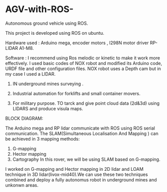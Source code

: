 # AGV-with-ROS-
Autonomous ground vehicle using ROS. 

This project is developed using ROS on ubuntu. 

Hardware used : Arduino mega, encoder motors , l298N motor driver RP-LIDAR A1-M8. 

Software : I recommend using Ros melodic or kinetic to make it work more effectively. I used basic codes of NOX robot and modified its Arduino code, URDF file and other configuration files. NOX robot uses a Depth cam but in my case I used a LIDAR.

1. IN underground mines surveying .

2. Industrial automation for forklifts and small container movers.

3. For military purpose. TO tarck and give point cloud data (2d&3d) using LIDARS and produce visula maps.
 
BLOCK DIAGRAM:

The Arduino mega and RP lidar communicate with ROS using ROS serial communication.
The SLAM(Simultaneous Localisation And Mapping ) can be achieved in 3 mapping methods:
1. G-mapping
2. Hector mapping
3. Cartography
In this rover, we will be using SLAM based on G-mapping.

I worked on G-mapping and Hector mapping in 2D lidar and LOAM technique in 3D lidar(livox-mid40).We can use these two techniques combined and deploy a fully autonomus robot in underground mines and unkonwn areas. 



                                   




                  



